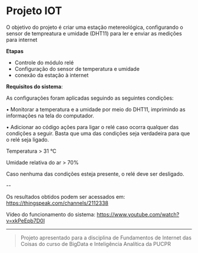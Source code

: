 # Projeto IOT
O objetivo do projeto é criar uma estação metereológica, configurando o sensor de tempreatura e umidade (DHT11) para ler e enviar as medições para internet

**Etapas**
* Controle do módulo relé
* Configuração do sensor de temperatura e umidade
* conexão da estação à internet

**Requisitos do sistema**:

As configurações foram aplicadas seguindo as seguintes condições:

•	Monitorar a temperatura e a umidade por meio do DHT11, imprimindo as informações na tela do computador.

•	Adicionar ao código ações para ligar o relé caso ocorra qualquer das condições a seguir. Basta que uma das condições seja verdadeira para que o relé seja ligado. 

Temperatura > 31 °C 

Umidade relativa do ar > 70% 

Caso nenhuma das condições esteja presente, o relé deve ser desligado.

--

Os resultados obtidos podem ser acessados em: https://thingspeak.com/channels/2112338

Vídeo do funcionamento do sistema: https://www.youtube.com/watch?v=xkPeEpb7D0I

----- 

> Projeto apresentado para a disciplina de Fundamentos de Internet das Coisas do curso de BigData e Inteligência Analítica da PUCPR
